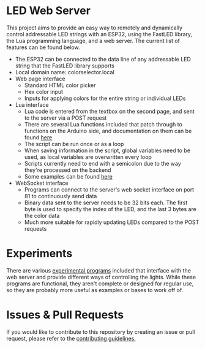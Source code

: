 # LED Web Server
 This project aims to provide an easy way to remotely and dynamically control addressable LED strings with an ESP32, using the FastLED library, the Lua programming language, and a web server. The current list of features can be found below.

- The ESP32 can be connected to the data line of any addressable LED string that the FastLED library supports
- Local domain name: colorselector.local
- Web page interface
  - Standard HTML color picker
  - Hex color input
  - Inputs for applying colors for the entire string or individual LEDs
- Lua interface
  - Lua code is entered from the textbox on the second page, and sent to the server via a POST request
  - There are several Lua functions included that patch through to functions on the Arduino side, and documentation on them can be found [here](doc.md)
  - The script can be run once or as a loop
  - When saving information in the script, global variables need to be used, as local variables are overwritten every loop
  - Scripts currently need to end with a semicolon due to the way they're processed on the backend
  - Some examples can be found [here](led_web/examples.lua)
- WebSocket interface
  - Programs can connect to the server's web socket interface on port 81 to continuously send data
  - Binary data sent to the server needs to be 32 bits each. The first byte is used to specify the index of the LED, and the last 3 bytes are the color data
  - Much more suitable for rapidly updating LEDs compared to the POST requests

# Experiments
There are various [experimental programs](experiments) included that interface with the web server and provide different ways of controlling the lights. While these programs are functional, they aren't complete or designed for regular use, so they are probably more useful as examples or bases to work off of.

# Issues & Pull Requests
 If you would like to contribute to this repository by creating an issue or pull request, please refer to the [contributing guidelines.](https://lambdagaming.github.io/contributing.html)
